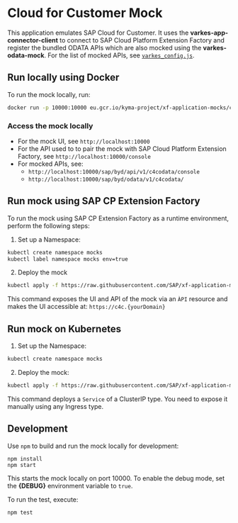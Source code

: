 
# Cloud for Customer Mock

This application emulates SAP Cloud for Customer. It uses the **varkes-app-connector-client** to connect to SAP Cloud Platform Extension Factory and register the bundled ODATA APIs which are also mocked using the  **varkes-odata-mock**. For the list of mocked APIs, see [`varkes_config.js`](varkes_config.js).

## Run locally using Docker

To run the mock locally, run:

```bash
docker run -p 10000:10000 eu.gcr.io/kyma-project/xf-application-mocks/c4c-mock:latest
```

### Access the mock locally

* For the mock UI, see `http://localhost:10000`
* For the API used to to pair the mock with SAP Cloud Platform Extension Factory, see `http://localhost:10000/console`
* For mocked APIs, see:
    - `http://localhost:10000/sap/byd/api/v1/c4codata/console`
    - `http://localhost:10000/sap/byd/odata/v1/c4codata/`

## Run mock using SAP CP Extension Factory

To run the mock using SAP CP Extension Factory as a runtime environment, perform the following steps:
 
1. Set up a Namespace:

```bash
kubectl create namespace mocks
kubectl label namespace mocks env=true
```

2. Deploy the mock
```bash
kubectl apply -f https://raw.githubusercontent.com/SAP/xf-application-mocks/master/c4c-mock/deployment/xf.yaml -n mocks
```

This command exposes the UI and API of the mock via an `ÀPI` resource and makes the UI accessible at: `https://c4c.{yourDomain}`

## Run mock on Kubernetes

1. Set up the Namespace: 

```bash
kubectl create namespace mocks
```

2. Deploy the mock:
```bash
kubectl apply -f https://raw.githubusercontent.com/SAP/xf-application-mocks/master/c4c-mock/deployment/k8s.yaml -n mocks
```

This command deploys a `Service` of a ClusterIP type. You need to expose it manually using any Ingress type.

## Development

Use `npm` to build and run the mock locally for development:

```
npm install
npm start
```
This starts the mock locally on port 10000.
To enable the debug mode, set the **{DEBUG}** environment variable to `true`.

To run the test,  execute:
```
npm test
```